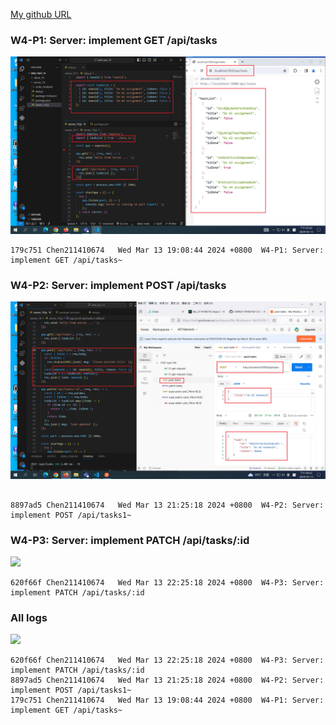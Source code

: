 [My github URL](https://github.com/CHEN211410674/1122-wp2-2N_74)

### W4-P1: Server: implement GET /api/tasks

![](w04_p1.png)

```
179c751 Chen211410674   Wed Mar 13 19:08:44 2024 +0800  W4-P1: Server: implement GET /api/tasks~
```

### W4-P2: Server: implement POST /api/tasks

![](w04_p2.png)

```

8897ad5 Chen211410674   Wed Mar 13 21:25:18 2024 +0800  W4-P2: Server: implement POST /api/tasks1~
```

### W4-P3: Server: implement PATCH /api/tasks/:id

![](w4_p3.png)

```
620f66f Chen211410674   Wed Mar 13 22:25:18 2024 +0800  W4-P3: Server: implement PATCH /api/tasks/:id
```

### All logs

![](w4_p4.png)

```
620f66f Chen211410674   Wed Mar 13 22:25:18 2024 +0800  W4-P3: Server: implement PATCH /api/tasks/:id
8897ad5 Chen211410674   Wed Mar 13 21:25:18 2024 +0800  W4-P2: Server: implement POST /api/tasks1~
179c751 Chen211410674   Wed Mar 13 19:08:44 2024 +0800  W4-P1: Server: implement GET /api/tasks~

```

